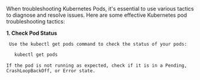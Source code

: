 When troubleshooting Kubernetes Pods, it's essential to use various tactics to diagnose and resolve issues. Here are some effective Kubernetes pod troubleshooting tactics:

**1. Check Pod Status**

     Use the kubectl get pods command to check the status of your pods:

 ```bash
    kubectl get pods
```

    If the pod is not running as expected, check if it is in a Pending, CrashLoopBackOff, or Error state.
